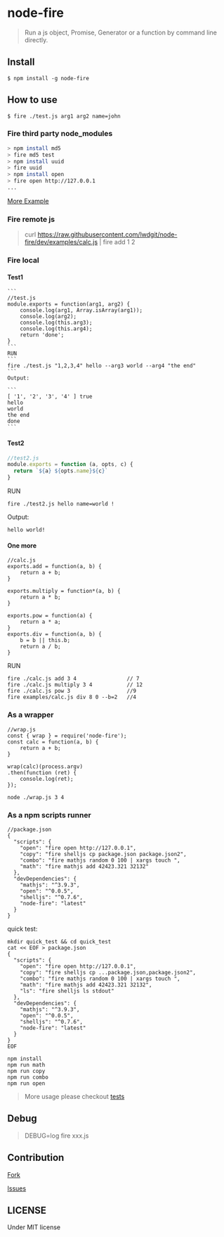 # node-fire

> Run a js object, Promise, Generator or a function by command line directly.

## Install

```
$ npm install -g node-fire
```

## How to use

```
$ fire ./test.js arg1 arg2 name=john
```

### Fire third party node_modules

```bash
> npm install md5
> fire md5 test
> npm install uuid
> fire uuid
> npm install open
> fire open http://127.0.0.1
...
```

[More Example](./examples.md)

### Fire remote js
> curl https://raw.githubusercontent.com/lwdgit/node-fire/dev/examples/calc.js | fire add 1 2

### Fire local

#### Test1 
    ```
    //test.js
    module.exports = function(arg1, arg2) {
        console.log(arg1, Array.isArray(arg1));
        console.log(arg2);
        console.log(this.arg3);
        console.log(this.arg4);
        return 'done';
    }
    ```
    RUN
    ```
    fire ./test.js "1,2,3,4" hello --arg3 world --arg4 "the end"
    ```
    Output:

    ```
    [ '1', '2', '3', '4' ] true
    hello
    world
    the end
    done
    ```

#### Test2

```javascript
//test2.js
module.exports = function (a, opts, c) {
  return `${a} ${opts.name}${c}`
}
```
RUN
```
fire ./test2.js hello name=world !
```
Output:

```
hello world!
```

#### One more

```
//calc.js
exports.add = function(a, b) {
    return a + b;
}

exports.multiply = function*(a, b) {
    return a * b;
}

exports.pow = function(a) {
    return a * a;
}
exports.div = function(a, b) {
    b = b || this.b;
    return a / b;
}
```
RUN
```
fire ./calc.js add 3 4                // 7
fire ./calc.js multiply 3 4           // 12
fire ./calc.js pow 3                  //9
fire examples/calc.js div 8 0 --b=2   //4         
```

### As a wrapper
```
//wrap.js
const { wrap } = require('node-fire');
const calc = function(a, b) {
    return a + b;
}

wrap(calc)(process.argv)
.then(function (ret) {
    console.log(ret);
});
```

```
node ./wrap.js 3 4
```

### As a npm scripts runner

```
//package.json
{
  "scripts": {
    "open": "fire open http://127.0.0.1",
    "copy": "fire shelljs cp package.json package.json2",
    "combo": "fire mathjs random 0 100 | xargs touch ",
    "math": "fire mathjs add 42423.321 32132"
  },
  "devDependencies": {
    "mathjs": "^3.9.3",
    "open": "^0.0.5",
    "shelljs": "^0.7.6",
    "node-fire": "latest"
  }
}
```
quick test:

```
mkdir quick_test && cd quick_test
cat << EOF > package.json
{
  "scripts": {
    "open": "fire open http://127.0.0.1",
    "copy": "fire shelljs cp ...package.json,package.json2",
    "combo": "fire mathjs random 0 100 | xargs touch ",
    "math": "fire mathjs add 42423.321 32132",
    "ls": "fire shelljs ls stdout"
  },
  "devDependencies": {
    "mathjs": "^3.9.3",
    "open": "^0.0.5",
    "shelljs": "^0.7.6",
    "node-fire": "latest"
  }
}
EOF

npm install
npm run math
npm run copy
npm run combo
npm run open

```

> More usage please checkout [tests](https://github.com/lwdgit/node-fire/tree/dev/test)

## Debug

> DEBUG=log fire xxx.js

## Contribution

 [Fork](https://github.com/lwdgit/node-fire#fork-destination-box)

 [Issues](https://github.com/lwdgit/node-fire/issues)

## LICENSE
Under MIT license

